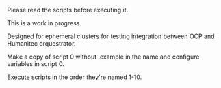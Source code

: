 Please read the scripts before executing it.

This is a work in progress.

Designed for ephemeral clusters for testing integration between OCP and Humanitec orquestrator.


Make a copy of script 0 without .example in the name and configure variables in script 0.

Execute scripts in the order they're named 1-10.

